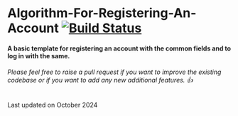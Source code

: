 # Algorithm-For-Registering-An-Account [![Build Status](https://travis-ci.org/prashanthrama1000/Algorithm-For-Registering-An-Account.svg?branch=master)](https://travis-ci.org/prashanthrama1000/Algorithm-For-Registering-An-Account)
#### A basic template for registering an account with the common fields and to log in with the same.
###### Please feel free to raise a pull request if you want to improve the existing codebase or if you want to add any new additional features. :+1:

Last updated on October 2024
